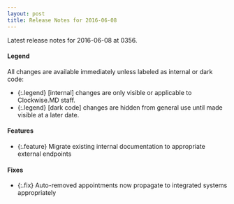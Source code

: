 ```yaml
---
layout: post
title: Release Notes for 2016-06-08
---
```


Latest release notes for 2016-06-08 at 0356.

<div class='legend' markdown='1'>

#### Legend

All changes are available immediately unless labeled as internal or dark code:

- {:.legend} [internal] changes are only visible or applicable to Clockwise.MD staff.
- {:.legend} [dark code] changes are hidden from general use until made visible at a later date.

</div>

<div class='features' markdown='1'>

#### Features

- {:.feature} Migrate existing internal documentation to appropriate external endpoints

</div>

<div class='fixes' markdown='1'>

#### Fixes

- {:.fix} Auto-removed appointments now propagate to integrated systems appropriately

</div>
